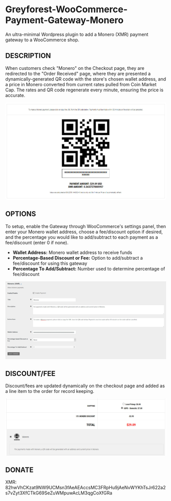 # Greyforest-WooCommerce-Payment-Gateway-Monero
An ultra-minimal Wordpress plugin to add a Monero (XMR) payment gateway to a WooCommerce shop.

## DESCRIPTION

When customers check "Monero" on the Checkout page, they are redirected to the "Order Received" page, where they are presented a dynamically-generated QR code with the store's chosen wallet address, and a price in Monero converted from current rates pulled from Coin Market Cap. The rates and QR code regenerate every minute, ensuring the price is accurate.

![CHECKOUT](/media/SCREENSHOT-qrcode.jpg)

## OPTIONS

To setup, enable the Gateway through WooCommerce's settings panel, then enter your Monero wallet address, choose a fee/discount option if desired, and the percentage you would like to add/subtract to each payment as a fee/discount (enter 0 if none).

* **Wallet Address:** Monero wallet address to receive funds
* **Percentage-Based Discount or Fee:** Option to add/subtract a fee/discount for using this gateway
* **Percentage To Add/Subtract:** Number used to determine percentage of fee/discount

![SETTINGS](/media/SCREENSHOT-settings.jpg)

## DISCOUNT/FEE

Discount/fees are updated dynamically on the checkout page and added as a line item to the order for record keeping.

![CHECKOUT](/media/SCREENSHOT-checkout.jpg)

## DONATE
XMR: 82hwVhCKzat9NW9UCMsn3fAeAEAccsMC3FRpHu9jAeNvWYKhTsJr622a2s7vZyt3XfCTkG69SeZuWMpuwAcLM3qgCoXfGRa
